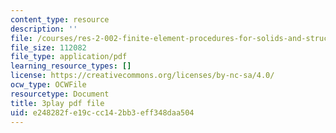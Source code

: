 ```yaml
---
content_type: resource
description: ''
file: /courses/res-2-002-finite-element-procedures-for-solids-and-structures-spring-2010/e248282fe19ccc142bb3eff348daa504_4-ehnTIyV0A.pdf
file_size: 112082
file_type: application/pdf
learning_resource_types: []
license: https://creativecommons.org/licenses/by-nc-sa/4.0/
ocw_type: OCWFile
resourcetype: Document
title: 3play pdf file
uid: e248282f-e19c-cc14-2bb3-eff348daa504
---
```

